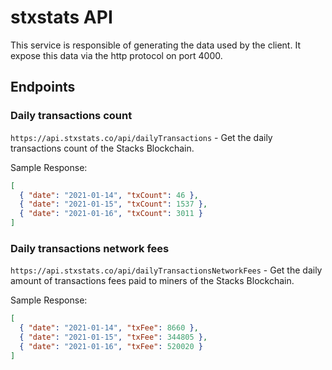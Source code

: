 # stxstats API

This service is responsible of generating the data used by the client. It expose this data via the http protocol on port 4000.

## Endpoints

### Daily transactions count

`https://api.stxstats.co/api/dailyTransactions` - Get the daily transactions count of the Stacks Blockchain.

Sample Response:

```json
[
  { "date": "2021-01-14", "txCount": 46 },
  { "date": "2021-01-15", "txCount": 1537 },
  { "date": "2021-01-16", "txCount": 3011 }
]
```

### Daily transactions network fees

`https://api.stxstats.co/api/dailyTransactionsNetworkFees` - Get the daily amount of transactions fees paid to miners of the Stacks Blockchain.

Sample Response:

```json
[
  { "date": "2021-01-14", "txFee": 8660 },
  { "date": "2021-01-15", "txFee": 344805 },
  { "date": "2021-01-16", "txFee": 520020 }
]
```
